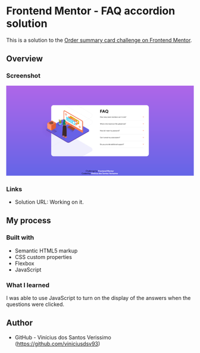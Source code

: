 # Frontend Mentor - FAQ accordion solution

This is a solution to the [Order summary card challenge on Frontend Mentor](https://www.frontendmentor.io/challenges/order-summary-component-QlPmajDUj). 

## Overview

### Screenshot

![](./screenshot.png)

### Links

- Solution URL: Working on it.

## My process

### Built with

- Semantic HTML5 markup
- CSS custom properties
- Flexbox
- JavaScript

### What I learned

I was able to use JavaScript to turn on the display of the answers when the questions were clicked.


## Author

- GitHub - Vinícius dos Santos Verissimo (https://github.com/viniciusdsv93)
